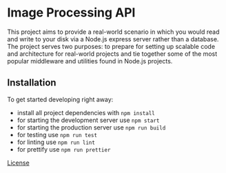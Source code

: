 # Image Processing API

This project aims to provide a real-world scenario in which you would read and write to your disk via a Node.js express server rather than a database. The project serves two purposes: to prepare for setting up scalable code and architecture for real-world projects and tie together some of the most popular middleware and utilities found in Node.js projects.

## Installation

To get started developing right away:

* install all project dependencies with `npm install`
* for starting the development server use `npm start`
* for starting the production server use `npm run build`
* for testing use `npm run test`
* for linting use `npm run lint`
* for prettify use `npm run prettier`

[License](LICENSE.txt)

